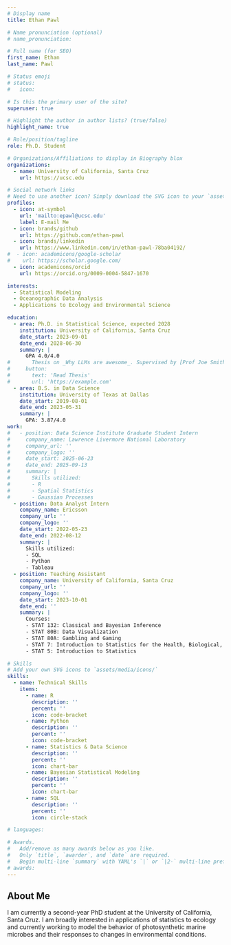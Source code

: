 ```yaml
---
# Display name
title: Ethan Pawl

# Name pronunciation (optional)
# name_pronunciation: 

# Full name (for SEO)
first_name: Ethan
last_name: Pawl

# Status emoji
# status:
#   icon: 

# Is this the primary user of the site?
superuser: true

# Highlight the author in author lists? (true/false)
highlight_name: true

# Role/position/tagline
role: Ph.D. Student

# Organizations/Affiliations to display in Biography blox
organizations:
  - name: University of California, Santa Cruz
    url: https://ucsc.edu

# Social network links
# Need to use another icon? Simply download the SVG icon to your `assets/media/icons/` folder.
profiles:
  - icon: at-symbol
    url: 'mailto:epawl@ucsc.edu'
    label: E-mail Me
  - icon: brands/github
    url: https://github.com/ethan-pawl
  - icon: brands/linkedin
    url: https://www.linkedin.com/in/ethan-pawl-78ba04192/
#  - icon: academicons/google-scholar
#    url: https://scholar.google.com/
  - icon: academicons/orcid
    url: https://orcid.org/0009-0004-5847-1670

interests:
  - Statistical Modeling
  - Oceanographic Data Analysis
  - Applications to Ecology and Environmental Science

education:
  - area: Ph.D. in Statistical Science, expected 2028
    institution: University of California, Santa Cruz
    date_start: 2023-09-01
    date_end: 2028-06-30
    summary: |
      GPA 4.0/4.0
#       Thesis on _Why LLMs are awesome_. Supervised by [Prof Joe Smith](https://example.com). Presented papers at 5 IEEE conferences with the contributions being published in 2 Springer journals.
#     button:
#       text: 'Read Thesis'
#       url: 'https://example.com'
  - area: B.S. in Data Science
    institution: University of Texas at Dallas
    date_start: 2019-08-01
    date_end: 2023-05-31
    summary: |
      GPA: 3.87/4.0
work:
#   - position: Data Science Institute Graduate Student Intern
#     company_name: Lawrence Livermore National Laboratory
#     company_url: ''
#     company_logo: ''
#     date_start: 2025-06-23
#     date_end: 2025-09-13
#     summary: |
#       Skills utilized:
#       - R
#       - Spatial Statistics
#       - Gaussian Processes
  - position: Data Analyst Intern
    company_name: Ericsson
    company_url: ''
    company_logo: ''
    date_start: 2022-05-23
    date_end: 2022-08-12
    summary: |
      Skills utilized:
      - SQL
      - Python
      - Tableau
  - position: Teaching Assistant
    company_name: University of California, Santa Cruz
    company_url: ''
    company_logo: ''
    date_start: 2023-10-01
    date_end: ''
    summary: |
      Courses:
      - STAT 132: Classical and Bayesian Inference
      - STAT 80B: Data Visualization
      - STAT 80A: Gambling and Gaming
      - STAT 7: Introduction to Statistics for the Health, Biological, and Environmental Sciences
      - STAT 5: Introduction to Statistics

# Skills
# Add your own SVG icons to `assets/media/icons/`
skills:
  - name: Technical Skills
    items:
      - name: R
        description: ''
        percent: ''
        icon: code-bracket
      - name: Python
        description: ''
        percent: ''
        icon: code-bracket
      - name: Statistics & Data Science
        description: ''
        percent: ''
        icon: chart-bar
      - name: Bayesian Statistical Modeling
        description: ''
        percent: ''
        icon: chart-bar
      - name: SQL
        description: ''
        percent: ''
        icon: circle-stack

# languages:

# Awards.
#   Add/remove as many awards below as you like.
#   Only `title`, `awarder`, and `date` are required.
#   Begin multi-line `summary` with YAML's `|` or `|2-` multi-line prefix and indent 2 spaces below.
# awards:
---
```


## About Me

I am currently a second-year PhD student at the University of California, Santa Cruz. I am broadly interested in applications of statistics to ecology and currently working to model the behavior of photosynthetic marine microbes and their responses to changes in environmental conditions.
